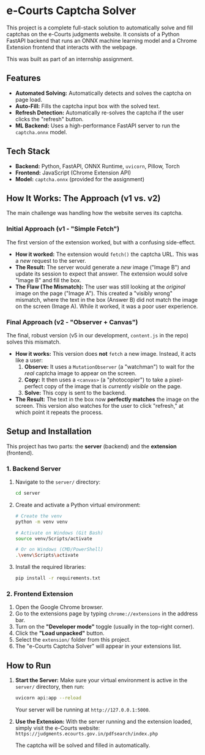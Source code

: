 # e-Courts Captcha Solver

This project is a complete full-stack solution to automatically solve and fill captchas on the e-Courts judgments website. It consists of a Python FastAPI backend that runs an ONNX machine learning model and a Chrome Extension frontend that interacts with the webpage.

This was built as part of an internship assignment.

## Features

* **Automated Solving:** Automatically detects and solves the captcha on page load.
* **Auto-Fill:** Fills the captcha input box with the solved text.
* **Refresh Detection:** Automatically re-solves the captcha if the user clicks the "refresh" button.
* **ML Backend:** Uses a high-performance FastAPI server to run the `captcha.onnx` model.

## Tech Stack

* **Backend:** Python, FastAPI, ONNX Runtime, `uvicorn`, Pillow, Torch
* **Frontend:** JavaScript (Chrome Extension API)
* **Model:** `captcha.onnx` (provided for the assignment)

## How It Works: The Approach (v1 vs. v2)

The main challenge was handling how the website serves its captcha.

### Initial Approach (v1 - "Simple Fetch")

The first version of the extension worked, but with a confusing side-effect.

* **How it worked:** The extension would `fetch()` the captcha URL. This was a *new* request to the server.
* **The Result:** The server would generate a *new* image ("Image B") and update its session to expect that answer. The extension would solve "Image B" and fill the box.
* **The Flaw (The Mismatch):** The user was still looking at the *original* image on the page ("Image A"). This created a "visibly wrong" mismatch, where the text in the box (Answer B) did not match the image on the screen (Image A). While it worked, it was a poor user experience.

### Final Approach (v2 - "Observer + Canvas")

The final, robust version (v5 in our development, `content.js` in the repo) solves this mismatch.

* **How it works:** This version does **not** `fetch` a new image. Instead, it acts like a user:
    1.  **Observe:** It uses a `MutationObserver` (a "watchman") to wait for the *real* captcha image to appear on the screen.
    2.  **Copy:** It then uses a `<canvas>` (a "photocopier") to take a pixel-perfect copy of the image that is *currently visible* on the page.
    3.  **Solve:** This copy is sent to the backend.
* **The Result:** The text in the box now **perfectly matches** the image on the screen. This version also watches for the user to click "refresh," at which point it repeats the process.

## Setup and Installation

This project has two parts: the **server** (backend) and the **extension** (frontend).

### 1. Backend Server

1.  Navigate to the `server/` directory:
    ```bash
    cd server
    ```
2.  Create and activate a Python virtual environment:
    ```bash
    # Create the venv
    python -m venv venv
    
    # Activate on Windows (Git Bash)
    source venv/Scripts/activate
    
    # Or on Windows (CMD/PowerShell)
    .\venv\Scripts\activate
    ```
3.  Install the required libraries:
    ```bash
    pip install -r requirements.txt
    ```

### 2. Frontend Extension

1.  Open the Google Chrome browser.
2.  Go to the extensions page by typing `chrome://extensions` in the address bar.
3.  Turn on the **"Developer mode"** toggle (usually in the top-right corner).
4.  Click the **"Load unpacked"** button.
5.  Select the `extension/` folder from this project.
6.  The "e-Courts Captcha Solver" will appear in your extensions list.

## How to Run

1.  **Start the Server:**
    Make sure your virtual environment is active in the `server/` directory, then run:
    ```bash
    uvicorn api:app --reload
    ```
    Your server will be running at `http://127.0.0.1:5000`.

2.  **Use the Extension:**
    With the server running and the extension loaded, simply visit the e-Courts website:
    `https://judgments.ecourts.gov.in/pdfsearch/index.php`

    The captcha will be solved and filled in automatically.
